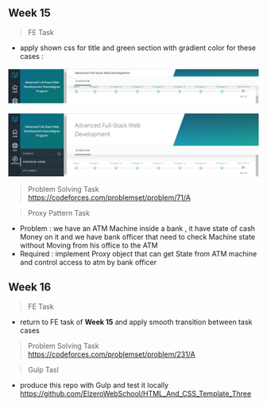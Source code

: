 ## Week  15

> FE Task

- apply shown css for title and green section with gradient color for these cases :

![alt text](./assets/header-udacity.png)

![alt text](./assets/header-udacity2.png)

> Problem Solving Task
<https://codeforces.com/problemset/problem/71/A>

> Proxy Pattern Task

- Problem :  we have an ATM Machine inside a bank , it have state of cash Money on it and we have bank officer that need to check Machine state without Moving from his office to the ATM
- Required :
    implement Proxy object that can get State from ATM machine and control access to atm by bank officer

## Week  16

> FE Task

- return to FE task of **Week 15** and apply smooth transition between task cases

> Problem Solving Task
<https://codeforces.com/problemset/problem/231/A>

> Gulp Tasl

- produce this repo with Gulp and test it locally
<https://github.com/ElzeroWebSchool/HTML_And_CSS_Template_Three>
